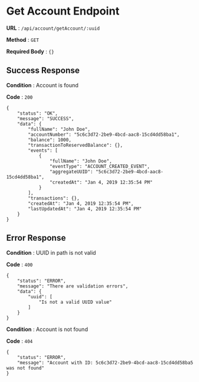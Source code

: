 # Get Account Endpoint

**URL** : `/api/account/getAccount/:uuid`

**Method** : `GET`

**Required Body** : `{}`

## Success Response

**Condition** : Account is found

**Code** : `200`
```
{
    "status": "OK",
    "message": "SUCCESS",
    "data": {
        "fullName": "John Doe",
        "accountNumber": "5c6c3d72-2be9-4bcd-aac8-15cd4dd58ba1",
        "balance": 1000,
        "transactionToReservedBalance": {},
        "events": [
            {
                "fullName": "John Doe",
                "eventType": "ACCOUNT_CREATED_EVENT",
                "aggregateUUID": "5c6c3d72-2be9-4bcd-aac8-15cd4dd58ba1",
                "createdAt": "Jan 4, 2019 12:35:54 PM"
            }
        ],
        "transactions": {},
        "createdAt": "Jan 4, 2019 12:35:54 PM",
        "lastUpdatedAt": "Jan 4, 2019 12:35:54 PM"
    }
}
```

## Error Response

**Condition** : UUID in path is not valid

**Code** : `400`
```
{
    "status": "ERROR",
    "message": "There are validation errors",
    "data": {
        "uuid": [
            "Is not a valid UUID value"
        ]
    }
}
```

**Condition** : Account is not found

**Code** : `404`
```
{
    "status": "ERROR",
    "message": "Account with ID: 5c6c3d72-2be9-4bcd-aac8-15cd4dd58ba5 was not found"
}
```
